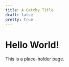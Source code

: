 ```yaml
---
title: A Catchy Title
draft: false
pretty: true
---
```


# Hello World!

This is a place-holder page.
